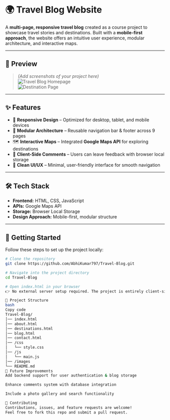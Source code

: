 # 🌍 Travel Blog Website  

A **multi-page, responsive travel blog** created as a course project to showcase travel stories and destinations. Built with a **mobile-first approach**, the website offers an intuitive user experience, modular architecture, and interactive maps.  

---

## 📸 Preview  
> *(Add screenshots of your project here)*  
![Travel Blog Homepage](./screenshots/homepage.png)  
![Destination Page](./screenshots/destination.png)  

---

## ✨ Features  

- 📱 **Responsive Design** – Optimized for desktop, tablet, and mobile devices  
- 🧩 **Modular Architecture** – Reusable navigation bar & footer across 9 pages  
- 🗺️ **Interactive Maps** – Integrated **Google Maps API** for exploring destinations  
- 💬 **Client-Side Comments** – Users can leave feedback with browser local storage  
- 🎨 **Clean UI/UX** – Minimal, user-friendly interface for smooth navigation  

---

## 🛠️ Tech Stack  

- **Frontend:** HTML, CSS, JavaScript  
- **APIs:** Google Maps API  
- **Storage:** Browser Local Storage  
- **Design Approach:** Mobile-first, modular structure  

---

## 🚀 Getting Started  

Follow these steps to set up the project locally:  

```bash
# Clone the repository
git clone https://github.com/AbhiKumar797/Travel-Blog.git

# Navigate into the project directory
cd Travel-Blog

# Open index.html in your browser
👉 No external server setup required. The project is entirely client-side.

📂 Project Structure
bash
Copy code
Travel-Blog/
│── index.html
│── about.html
│── destinations.html
│── blog.html
│── contact.html
│── /css
│   └── style.css
│── /js
│   └── main.js
│── /images
└── README.md
📌 Future Improvements
Add backend support for user authentication & blog storage

Enhance comments system with database integration

Include a photo gallery and search functionality

🤝 Contributing
Contributions, issues, and feature requests are welcome!
Feel free to fork this repo and submit a pull request.
